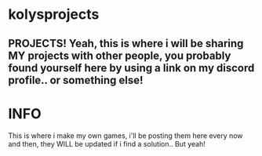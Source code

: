 # kolysprojects
## PROJECTS! Yeah, this is where i will be sharing MY projects with other people, you probably found yourself here by using a link on my discord profile.. or something else!
# INFO
This is where i make my own games, i'll be posting them here every now and then, they WILL be updated if i find a solution.. But yeah!
